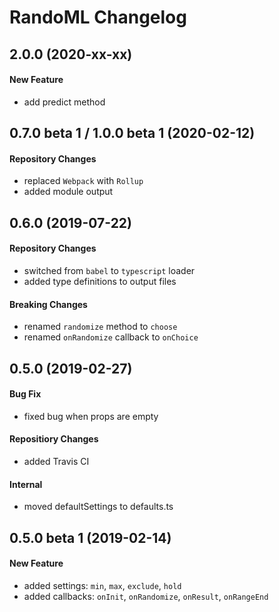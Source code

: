 # RandoML Changelog

## 2.0.0 (2020-xx-xx)
#### New Feature
- add predict method

## 0.7.0 beta 1 / 1.0.0 beta 1 (2020-02-12)
#### Repository Changes
- replaced `Webpack` with `Rollup`
- added module output

## 0.6.0 (2019-07-22)
#### Repository Changes
- switched from `babel` to `typescript` loader
- added type definitions to output files

#### Breaking Changes
- renamed `randomize` method to `choose`
- renamed `onRandomize` callback to `onChoice`

## 0.5.0 (2019-02-27)
#### Bug Fix
- fixed bug when props are empty

#### Repositiory Changes
- added Travis CI

#### Internal
- moved defaultSettings to defaults.ts

## 0.5.0 beta 1 (2019-02-14)
#### New Feature
- added settings: `min`, `max`, `exclude`, `hold`
- added callbacks: `onInit`, `onRandomize`, `onResult`, `onRangeEnd`
